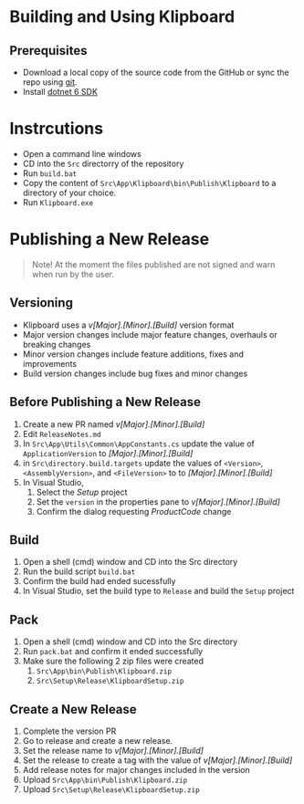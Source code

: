 # Building and Using Klipboard

## Prerequisites
* Download a local copy of the source code from the GitHub or sync the repo using [git](https://git-scm.com/downloads).  
* Install [dotnet 6 SDK](https://dotnet.microsoft.com/en-us/download/dotnet/6.0)

# Instrcutions 
* Open a command line windows
* CD into the `Src` directorry of the repository
* Run `build.bat`
* Copy the content of `Src\App\Klipboard\bin\Publish\Klipboard` to a directory of your choice.
* Run `Klipboard.exe` 

# Publishing a New Release

> Note! At the moment the files published are not signed and warn when run by the user.

## Versioning 
* Klipboard uses a _v[Major].[Minor].\[Build\]_ version format
* Major version changes include major feature changes, overhauls or breaking changes
* Minor version changes include feature additions, fixes and improvements
* Build version changes include bug fixes and minor changes

## Before Publishing a New Release
1. Create a new PR named _v[Major].[Minor].\[Build\]_
1. Edit `ReleaseNotes.md`
1. In `Src\App\Utils\Common\AppConstants.cs` update the value of `ApplicationVersion` to _[Major].[Minor].\[Build\]_
1. in `Src\directory.build.targets` update the values of `<Version>`, `<AssemblyVersion>`, and `<FileVersion>` to to _[Major].[Minor].\[Build\]_
1. In Visual Studio, 
	1. Select the _Setup_ project 
	1. Set the `version` in the properties pane to _v[Major].[Minor].\[Build\]_
	1. Confirm the dialog requesting _ProductCode_ change

## Build
1. Open a shell (cmd) window and CD into the Src directory
1. Run the build script `build.bat` 
1. Confirm the build had ended sucessfully
1. In Visual Studio, set the build type to `Release` and build the `Setup` project

## Pack
1. Open a shell (cmd) window and CD into the Src directory
1. Run `pack.bat` and confirm it ended successfully
1. Make sure the following 2 zip files were created
	1. `Src\App\bin\Publish\Klipboard.zip`
	1. `Src\Setup\Release\KlipboardSetup.zip`

## Create a New Release
1. Complete the version PR
1. Go to release and create a new release.
1. Set the release name to _v[Major].[Minor].\[Build\]_
1. Set the release to create a tag with the value of _v[Major].[Minor].\[Build\]_
1. Add release notes for major changes included in the version
1. Upload `Src\App\bin\Publish\Klipboard.zip`
1. Upload `Src\Setup\Release\KlipboardSetup.zip`
